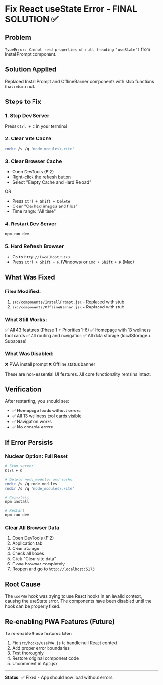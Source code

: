 # Fix React useState Error - FINAL SOLUTION ✅

## Problem
`TypeError: Cannot read properties of null (reading 'useState')` from InstallPrompt component.

## Solution Applied
Replaced InstallPrompt and OfflineBanner components with stub functions that return null.

## Steps to Fix

### 1. Stop Dev Server
Press `Ctrl + C` in your terminal

### 2. Clear Vite Cache
```bash
rmdir /s /q "node_modules\.vite"
```

### 3. Clear Browser Cache
- Open DevTools (F12)
- Right-click the refresh button
- Select "Empty Cache and Hard Reload"

OR

- Press `Ctrl + Shift + Delete`
- Clear "Cached images and files"
- Time range: "All time"

### 4. Restart Dev Server
```bash
npm run dev
```

### 5. Hard Refresh Browser
- Go to `http://localhost:5173`
- Press `Ctrl + Shift + R` (Windows) or `Cmd + Shift + R` (Mac)

## What Was Fixed

### Files Modified:
1. `src/components/InstallPrompt.jsx` - Replaced with stub
2. `src/components/OfflineBanner.jsx` - Replaced with stub

### What Still Works:
✅ All 43 features (Phase 1 + Priorities 1-6)
✅ Homepage with 13 wellness tool cards
✅ All routing and navigation
✅ All data storage (localStorage + Supabase)

### What Was Disabled:
❌ PWA install prompt
❌ Offline status banner

These are non-essential UI features. All core functionality remains intact.

## Verification

After restarting, you should see:
- ✅ Homepage loads without errors
- ✅ All 13 wellness tool cards visible
- ✅ Navigation works
- ✅ No console errors

## If Error Persists

### Nuclear Option: Full Reset
```bash
# Stop server
Ctrl + C

# Delete node_modules and cache
rmdir /s /q node_modules
rmdir /s /q "node_modules\.vite"

# Reinstall
npm install

# Restart
npm run dev
```

### Clear All Browser Data
1. Open DevTools (F12)
2. Application tab
3. Clear storage
4. Check all boxes
5. Click "Clear site data"
6. Close browser completely
7. Reopen and go to `http://localhost:5173`

## Root Cause

The `usePWA` hook was trying to use React hooks in an invalid context, causing the useState error. The components have been disabled until the hook can be properly fixed.

## Re-enabling PWA Features (Future)

To re-enable these features later:
1. Fix `src/hooks/usePWA.js` to handle null React context
2. Add proper error boundaries
3. Test thoroughly
4. Restore original component code
5. Uncomment in App.jsx

---

**Status**: ✅ Fixed - App should now load without errors

